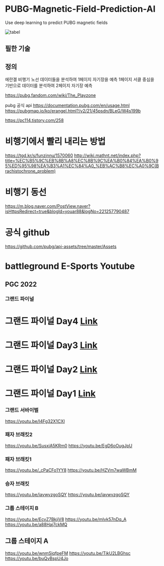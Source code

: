 # PUBG-Magnetic-Field-Prediction-AI
Use deep learning to predict PUBG magnetic fields

![tabel](image/pubgmap.io_erangel.png) 

## 필한 기술

## 정의

에란겔 비행기 노선 데이터들을 분석하여 1페이지 자기장을 예측
1페이지 서클 중심을 기반으로 데이터를 분석하여 2페이지 자기장 예측

https://pubg.fandom.com/wiki/The_Playzone

pubg 공식 api
https://documentation.pubg.com/en/usage.html
https://pubgmap.io/ko/erangel.html?/v2/21/45psdn/BLeG/W4s199b


https://pc114.tistory.com/258

# 비행기에서 빨리 내리는 방법
https://tgd.kr/s/funzinnu/1570060
http://wiki.mathnt.net/index.php?title=%EC%B5%9C%EB%8B%A8%EC%8B%9C%EA%B0%84%EA%B0%95%ED%95%98%EA%B3%A1%EC%84%A0_%EB%AC%B8%EC%A0%9C(Brachistochrone_problem)


# 비행기 동선 
https://m.blog.naver.com/PostView.naver?isHttpsRedirect=true&blogId=youar88&logNo=221257790487

# 공식 github
https://github.com/pubg/api-assets/tree/master/Assets


# battleground E-Sports Youtube
## PGC 2022
### 그랜드 파이널
# 그랜드 파이널 Day4 [Link](https://www.youtube.com/watch?v=Tb-0ALijTxk&feature=youtu.be)
# 그랜드 파이널 Day3 [Link](https://www.youtube.com/watch?v=Gr6NeBmVmrM)
# 그랜드 파이널 Day2 [Link](https://www.youtube.com/watch?v=v8PYsixhr60)
# 그랜드 파이널 Day1 [Link](https://www.youtube.com/watch?v=-hbmgfmdcMc&feature=youtu.be)

### 그랜드 서바이벌
https://youtu.be/I4Fg32X1CXI

### 패자 브래킷2
https://youtu.be/SusxiA5KRm0
https://youtu.be/EgD6oOugJpU

### 패자 브래킷1
https://youtu.be/_cPaCFo1YY8
https://youtu.be/HZVm7waWBmM

### 승자 브래킷
https://youtu.be/iavwvzgoSQY
https://youtu.be/iavwvzgoSQY

### 그룹 스테이지 B
https://youtu.be/EcvZ7BkjiV8
https://youtu.be/mlvk57nDq_A
https://youtu.be/a88Haj7ckMQ

## 그룹 스테이지 A
https://youtu.be/wnmSiqfpeFM
https://youtu.be/TikU2LBGhsc
https://youtu.be/buQvBspU4Jo
